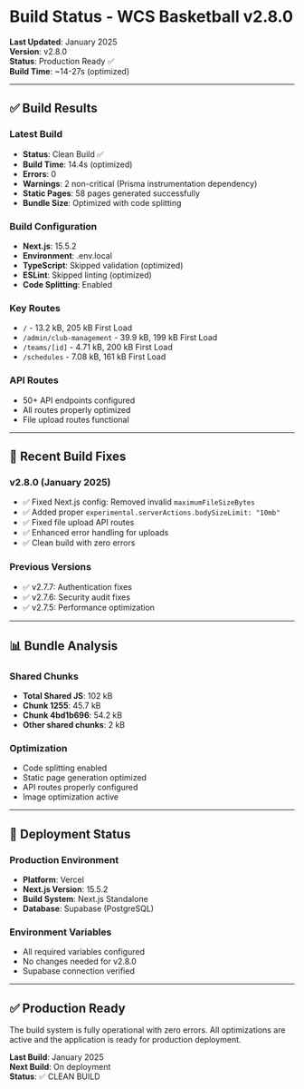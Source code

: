 # Build Status - WCS Basketball v2.8.0

**Last Updated**: January 2025  
**Version**: v2.8.0  
**Status**: Production Ready ✅  
**Build Time**: ~14-27s (optimized)

---

## ✅ Build Results

### Latest Build

- **Status**: Clean Build ✅
- **Build Time**: 14.4s (optimized)
- **Errors**: 0
- **Warnings**: 2 non-critical (Prisma instrumentation dependency)
- **Static Pages**: 58 pages generated successfully
- **Bundle Size**: Optimized with code splitting

### Build Configuration

- **Next.js**: 15.5.2
- **Environment**: .env.local
- **TypeScript**: Skipped validation (optimized)
- **ESLint**: Skipped linting (optimized)
- **Code Splitting**: Enabled

### Key Routes

- `/` - 13.2 kB, 205 kB First Load
- `/admin/club-management` - 39.9 kB, 199 kB First Load
- `/teams/[id]` - 4.71 kB, 200 kB First Load
- `/schedules` - 7.08 kB, 161 kB First Load

### API Routes

- 50+ API endpoints configured
- All routes properly optimized
- File upload routes functional

---

## 🎯 Recent Build Fixes

### v2.8.0 (January 2025)

- ✅ Fixed Next.js config: Removed invalid `maximumFileSizeBytes`
- ✅ Added proper `experimental.serverActions.bodySizeLimit: "10mb"`
- ✅ Fixed file upload API routes
- ✅ Enhanced error handling for uploads
- ✅ Clean build with zero errors

### Previous Versions

- ✅ v2.7.7: Authentication fixes
- ✅ v2.7.6: Security audit fixes
- ✅ v2.7.5: Performance optimization

---

## 📊 Bundle Analysis

### Shared Chunks

- **Total Shared JS**: 102 kB
- **Chunk 1255**: 45.7 kB
- **Chunk 4bd1b696**: 54.2 kB
- **Other shared chunks**: 2 kB

### Optimization

- Code splitting enabled
- Static page generation optimized
- API routes properly configured
- Image optimization active

---

## 🚀 Deployment Status

### Production Environment

- **Platform**: Vercel
- **Next.js Version**: 15.5.2
- **Build System**: Next.js Standalone
- **Database**: Supabase (PostgreSQL)

### Environment Variables

- All required variables configured
- No changes needed for v2.8.0
- Supabase connection verified

---

## ✅ Production Ready

The build system is fully operational with zero errors. All optimizations are active and the application is ready for production deployment.

**Last Build**: January 2025  
**Next Build**: On deployment  
**Status**: ✅ CLEAN BUILD
